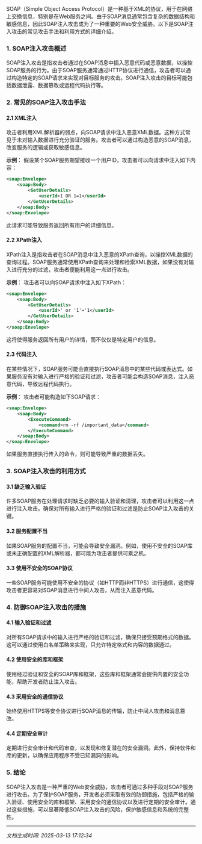 SOAP（Simple Object Access Protocol）是一种基于XML的协议，用于在网络上交换信息，特别是在Web服务之间。由于SOAP消息通常包含复杂的数据结构和敏感信息，因此SOAP注入攻击成为了一种重要的Web安全威胁。以下是SOAP注入攻击的常见攻击手法和利用方式的详细介绍。

### 1. SOAP注入攻击概述

SOAP注入攻击是指攻击者通过在SOAP消息中插入恶意代码或恶意数据，以操控SOAP服务的行为。由于SOAP服务通常通过HTTP协议进行通信，攻击者可以通过构造特定的SOAP请求来实现对目标服务的攻击。SOAP注入攻击的目标可能包括数据泄露、数据篡改或远程代码执行等。

### 2. 常见的SOAP注入攻击手法

#### 2.1 XML注入

攻击者利用XML解析器的弱点，向SOAP请求中注入恶意XML数据。这种方式常见于未对输入数据进行充分验证的服务。攻击者可以通过构造恶意的SOAP消息，改变服务的逻辑或获取敏感信息。

**示例**：
假设某个SOAP服务期望接收一个用户ID，攻击者可以向请求中注入如下内容：

```xml
<soap:Envelope>
    <soap:Body>
        <GetUserDetails>
            <userId>1 OR 1=1</userId>
        </GetUserDetails>
    </soap:Body>
</soap:Envelope>
```

此请求可能导致服务返回所有用户的详细信息。

#### 2.2 XPath注入

XPath注入是指攻击者在SOAP消息中注入恶意的XPath查询，以操控XML数据的查询过程。SOAP服务通常使用XPath查询来处理和检索XML数据，如果没有对输入进行充分的过滤，攻击者便能利用这一点进行攻击。

**示例**：
攻击者可以向SOAP请求中注入如下XPath：

```xml
<soap:Envelope>
    <soap:Body>
        <GetUserDetails>
            <userId>' or '1'='1</userId>
        </GetUserDetails>
    </soap:Body>
</soap:Envelope>
```

这将使得服务返回所有用户的详情，而不仅仅是特定用户的信息。

#### 2.3 代码注入

在某些情况下，SOAP服务可能会直接执行SOAP消息中的某些代码或表达式。如果服务没有对输入进行严格的验证和过滤，攻击者可能会构造SOAP消息，注入恶意代码，导致远程代码执行。

**示例**：
攻击者可能构造如下SOAP请求：

```xml
<soap:Envelope>
    <soap:Body>
        <ExecuteCommand>
            <command>rm -rf /important_data</command>
        </ExecuteCommand>
    </soap:Body>
</soap:Envelope>
```

如果服务直接执行传入的命令，则可能导致严重的数据丢失。

### 3. SOAP注入攻击的利用方式

#### 3.1 缺乏输入验证

许多SOAP服务在处理请求时缺乏必要的输入验证和清理，攻击者可以利用这一点进行注入攻击。确保对所有输入进行严格的验证和过滤是防止SOAP注入攻击的关键。

#### 3.2 服务配置不当

如果SOAP服务的配置不当，可能会导致安全漏洞。例如，使用不安全的SOAP库或未正确配置的XML解析器，都可能为攻击者提供可乘之机。

#### 3.3 使用不安全的SOAP协议

一些SOAP服务可能使用不安全的协议（如HTTP而非HTTPS）进行通信，这使得攻击者更容易对SOAP消息进行中间人攻击，从而注入恶意代码。

### 4. 防御SOAP注入攻击的措施

#### 4.1 输入验证和过滤

对所有SOAP请求中的输入进行严格的验证和过滤，确保只接受预期格式的数据。这可以通过使用白名单策略来实现，只允许特定格式和内容的数据通过。

#### 4.2 使用安全的库和框架

使用经过验证和安全的SOAP库和框架，这些库和框架通常会提供内置的安全功能，帮助开发者防止注入攻击。

#### 4.3 采用安全的通信协议

始终使用HTTPS等安全协议进行SOAP消息的传输，防止中间人攻击和消息篡改。

#### 4.4 定期安全审计

定期进行安全审计和代码审查，以发现和修复潜在的安全漏洞。此外，保持软件和库的更新，以确保应用程序不受已知漏洞的影响。

### 5. 结论

SOAP注入攻击是一种严重的Web安全威胁，攻击者可通过多种手段对SOAP服务进行攻击。为了保护SOAP服务，开发者必须采取有效的防御措施，包括严格的输入验证、使用安全的库和框架、采用安全的通信协议以及进行定期的安全审计。通过这些措施，可以显著降低SOAP注入攻击的风险，保护敏感信息和系统的完整性。

---

*文档生成时间: 2025-03-13 17:12:34*












